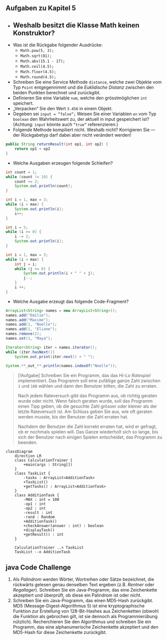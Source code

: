 ## Aufgaben zu Kapitel 5

- Weshalb besitzt die Klasse Math keinen Konstruktor?
	- 
- Was ist die Rückgabe folgender Ausdrücke:
	- `Math.pow(5, 3);`
	- `Math.sqrt(81);`
	- `Math.abs(15.1 - 17);`
	- `Math.ceil(4.5);`
	- `Math.floor(4.5);`
	- `Math.round(4.5);`
- Schreiben Sie eine Service Methode `distance`, welche zwei Objekte vom Typ `Point` entgegennimmt und die *Euklidische Distanz* zwischen den beiden Punkten berechnet und zurückgibt.
- Definieren Sie eine Variable `num`, welche den grösstmöglichen `int` speichert.
- „Verpacken“ Sie den Wert `3.456` in einem Objekt.
- Gegeben sei `input = “false“;` Weisen Sie einer Variablen `on` vom Typ `boolean` den Wahrheitswert zu, der aktuell in input gespeichert ist? (Achtung: `input` könnte auch `“true“` referenzieren.)
- Folgende Methode kompiliert nicht. Weshalb nicht? Korrigieren Sie — der Rückgabetyp darf dabei aber nicht verändert werden!

```java
public String returnResult(int op1, int op2) {
	return op1 + op2
}
```

- Welche Ausgaben erzeugen folgende Schleifen?

```java
int count = 1;
while (count != 10) {
	count += 2;
	System.out.println(count);
}
```

```java
int i = 1, max = 3;
while (i < max) {
	System.out.println(i);
	i++;
}
```

```java
int i = 5;
while (i >= 0) {
	i -= 2;
	System.out.println(i);
}
```

```java
int i = 1, max = 3;
while (i < max) {
	int j = i;
	while (j >= 0) {
		System.out.println(i + " " + j);
		j--;
	}
	i ++;
}
```

- Welche Ausgabe erzeugt das folgende Code-Fragment?

```java
ArrayList<String> names = new ArrayList<String>();
names.add("Emilie");
names.add("Maxime");
names.add(1, "Noelle");
names.add(1, "Eliane");
names.remove(2);
names.set(1, "Maya");

Iterator<String> iter = names.iterator();
while (iter.hasNext())
	System.out.print(iter.next() + " ");
	
System.**_out_**.println(names.indexOf("Noelle"));
```

> [!Aufgabe]
> Schreiben Sie ein Programm, das das _Hi-Lo Ratespiel_ implementiert. Das Programm soll eine zufällige ganze Zahl zwischen `1` und `100` wählen und dann den Benutzer bitten, die Zahl zu erraten.
> 
> Nach jedem Rateversuch gibt das Programm aus, ob richtig geraten wurde oder nicht. Wenn falsch geraten wurde, soll das Programm einen Tipp geben, ob die gesuchte Zahl grösser oder kleiner als der letzte Rateversuch ist. Am Schluss geben Sie aus, wie oft geraten werden musste, bis der Benutzer die Zahl erraten hat.
> 
> Nachdem der Benutzer die Zahl korrekt erraten hat, wird er gefragt, ob er nochmals spielen will. Das Ganze wiederholt sich so lange, bis sich der Benutzer nach einigen Spielen entscheidet, das Programm zu beenden.

```mermaid
classDiagram
	direction LR
    class CalculationTrainer {
        +main(args : String[])
    }
    class TaskList {
        -tasks : ArrayList<AdditionTask>
        +TaskList()
        +getTasks() : ArrayList<AdditionTask>
    }
    class AdditionTask {
        -MAX : int = 100
        -op1 : int
        -op2 : int
        -result : int
        -rand : Random
        +AdditionTask()
        +checkAnswer(answer : int) : boolean
        +displayTask()
        +getResult() : int
    }

    CalculationTrainer ..> TaskList
    TaskList --o AdditionTask
```

## java Code Challenge

1. Als _Palindrom_ werden Wörter, Wortreihen oder Sätze bezeichnet, die rückwärts gelesen genau denselben Text ergeben (z.B. _Rentner_ oder _Regallager_). Schreiben Sie ein Java-Programm, das eine Zeichenkette akzeptiert und überprüft, ob diese ein Palindrom ist oder nicht.
2. Schreiben Sie ein Java-Programm, das einen MD5-Hash zurückgibt. MD5 (Message-Digest-Algorithmus 5) ist eine kryptographische Funktion zur Erstellung von 128-Bit-Hashes aus Zeichenketten (obwohl die Funktion als gebrochen gilt, ist sie dennoch als Programmierübung nützlich). Recherchieren Sie den Algorithmus und schreiben Sie ein Programm, das eine alphanumerische Zeichenkette akzeptiert und den MD5-Hash für diese Zeichenkette zurückgibt.




